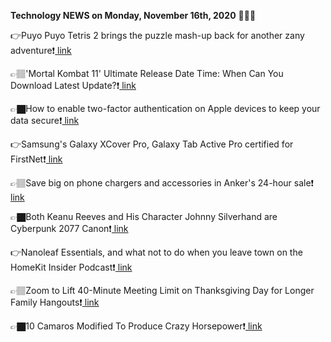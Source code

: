 <b>Technology NEWS on Monday, November 16th, 2020</b> 📡📡📡 

👉Puyo Puyo Tetris 2 brings the puzzle mash-up back for another zany adventure❗️<a href='https://techblock.club/?p=8291'> link</a>

👉🏽'Mortal Kombat 11' Ultimate Release Date Time: When Can You Download Latest Update?❗️<a href='https://techblock.club/?p=8293'> link</a>

👉🏿How to enable two-factor authentication on Apple devices to keep your data secure❗️<a href='https://techblock.club/?p=8295'> link</a>

👉Samsung's Galaxy XCover Pro, Galaxy Tab Active Pro certified for FirstNet❗️<a href='https://techblock.club/?p=8297'> link</a>

👉🏽Save big on phone chargers and accessories in Anker's 24-hour sale❗️<a href='https://techblock.club/?p=8299'> link</a>

👉🏿Both Keanu Reeves and His Character Johnny Silverhand are Cyberpunk 2077 Canon❗️<a href='https://techblock.club/?p=8301'> link</a>

👉Nanoleaf Essentials, and what not to do when you leave town on the HomeKit Insider Podcast❗️<a href='https://techblock.club/?p=8303'> link</a>

👉🏽Zoom to Lift 40-Minute Meeting Limit on Thanksgiving Day for Longer Family Hangouts❗️<a href='https://techblock.club/?p=8305'> link</a>

👉🏿10 Camaros Modified To Produce Crazy Horsepower❗️<a href='https://techblock.club/?p=8307'> link</a>


